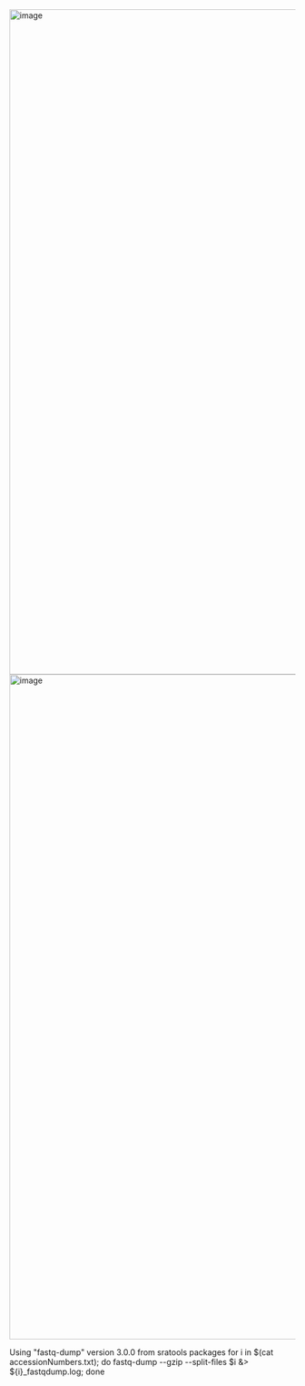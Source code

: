 <img width="1848" height="1170" alt="image" src="https://github.com/user-attachments/assets/edd0362a-d7bf-427c-9a38-399f3c812b14" />



<img width="1848" height="1170" alt="image" src="https://github.com/user-attachments/assets/9c024883-2ee9-4de9-8dbd-f1ddf5f8ca60" />


Using "fastq-dump" version 3.0.0 from sratools packages 
for i in $(cat accessionNumbers.txt); do fastq-dump --gzip --split-files $i &> ${i}_fastqdump.log; done



